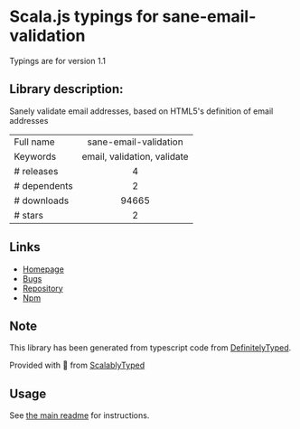 
# Scala.js typings for sane-email-validation

Typings are for version 1.1

## Library description:
Sanely validate email addresses, based on HTML5's definition of email addresses

|                    |                 |
| ------------------ | :-------------: |
| Full name          | sane-email-validation |
| Keywords           | email, validation, validate |
| # releases         | 4 |
| # dependents       | 2 |
| # downloads        | 94665 |
| # stars            | 2 |

## Links
- [Homepage](https://github.com/scottgonzalez/sane-email-validation)
- [Bugs](https://github.com/scottgonzalez/sane-email-validation/issues)
- [Repository](https://github.com/scottgonzalez/sane-email-validation)
- [Npm](https://www.npmjs.com/package/sane-email-validation)
    


## Note
This library has been generated from typescript code from [DefinitelyTyped](https://definitelytyped.org).

Provided with :purple_heart: from [ScalablyTyped](https://github.com/oyvindberg/ScalablyTyped)

## Usage
See [the main readme](../../readme.md) for instructions.


